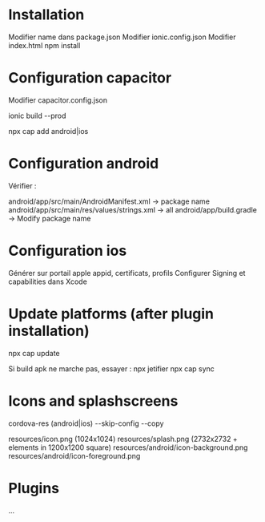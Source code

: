 # Installation

Modifier name dans package.json
Modifier ionic.config.json
Modifier index.html
npm install

# Configuration capacitor

Modifier capacitor.config.json

ionic build --prod

npx cap add android|ios

# Configuration android

Vérifier :

android/app/src/main/AndroidManifest.xml -> package name
android/app/src/main/res/values/strings.xml -> all
android/app/build.gradle -> Modify package name

# Configuration ios

Générer sur portail apple appid, certificats, profils
Configurer Signing et capabilities dans Xcode

# Update platforms (after plugin installation)

npx cap update

Si build apk ne marche pas, essayer :
npx jetifier
npx cap sync

# Icons and splashscreens

cordova-res (android|ios) --skip-config --copy

resources/icon.png (1024x1024)
resources/splash.png (2732x2732 + elements in 1200x1200 square)
resources/android/icon-background.png
resources/android/icon-foreground.png

# Plugins

...
